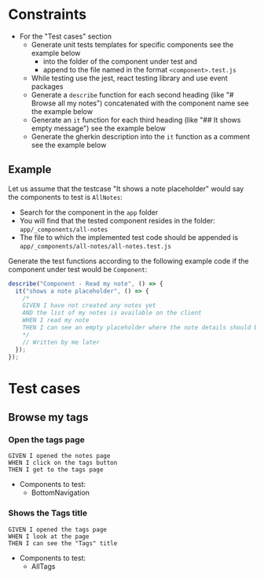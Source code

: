 # Constraints

- For the "Test cases" section
  - Generate unit tests templates for specific components see the example below
    - into the folder of the component under test and
    - append to the file named in the format `<component>.test.js`
  - While testing use the jest, react testing library and use event packages
  - Generate a `describe` function for each second heading (like "# Browse all my notes") concatenated with the component name see the example below
  - Generate an `it` function for each third heading (like "## It shows empty message") see the example below
  - Generate the gherkin description into the `it` function as a comment see the example below

## Example

Let us assume that the testcase "It shows a note placeholder" would say the components to test is `AllNotes`:

- Search for the component in the `app` folder
- You will find that the tested component resides in the folder: `app/_components/all-notes`
- The file to which the implemented test code should be appended is `app/_components/all-notes/all-notes.test.js`

Generate the test functions according to the following example code if the component under test would be `Component`:

```javascript
describe("Component - Read my note", () => {
  it("shows a note placeholder", () => {
    /*
    GIVEN I have not created any notes yet
    AND the list of my notes is available on the client
    WHEN I read my note
    THEN I can see an empty placeholder where the note details should be
    */
    // Written by me later
  });
});
```

# Test cases

## Browse my tags

### Open the tags page

```gherkin
GIVEN I opened the notes page
WHEN I click on the tags button
THEN I get to the tags page
```

- Components to test:
  - BottomNavigation

### Shows the Tags title

```gherkin
GIVEN I opened the tags page
WHEN I look at the page
THEN I can see the "Tags" title
```

- Components to test:
  - AllTags
